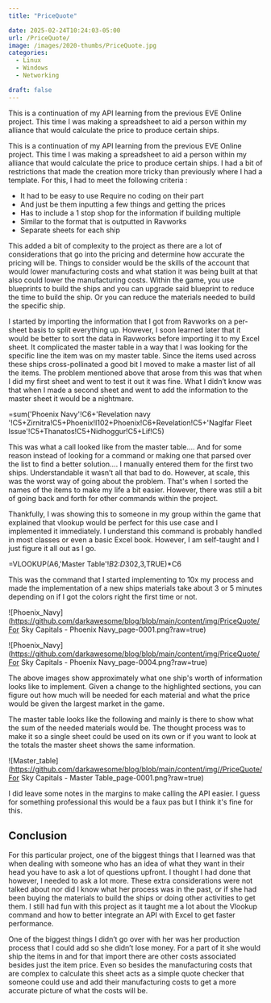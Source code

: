 ```yaml
---
title: "PriceQuote"

date: 2025-02-24T10:24:03-05:00
url: /PriceQuote/
image: /images/2020-thumbs/PriceQuote.jpg
categories:
  - Linux
  - Windows
  - Networking

draft: false
---
```

This is a continuation of my API learning from the previous EVE Online project. This time I was making a spreadsheet to aid a person within my alliance that would calculate the price to produce certain ships.
<!--more-->
This is a continuation of my API learning from the previous EVE Online project. This time I was making a spreadsheet to aid a person within my alliance that would calculate the price to produce certain ships. I had a bit of restrictions that made the creation more tricky than previously where I had a template. For this, I had to meet the following criteria :

- It had to be easy to use Require no coding on their part
- And just be them inputting a few things and getting the prices
- Has to include  a 1 stop shop for the information if building multiple
- Similar to the format that is outputted in Ravworks
- Separate sheets for each ship

This added a bit of complexity to the project as there are a lot of considerations that go into the pricing and determine how accurate the pricing will be. Things to consider would be the skills of the account that would lower manufacturing costs and what station it was being built at that also could lower the manufacturing costs. Within the game, you use blueprints to build the ships and you can upgrade said blueprint to reduce the time to build the ship. Or you can reduce the materials needed to build the specific ship.

I started by importing the information that I got from Ravworks on a per-sheet basis to split everything up. However, I soon learned later that it would be better to sort the data in Ravworks before importing it to my Excel sheet. It complicated the master table in a way that I was looking for the specific line the item was on my master table. Since the items used across these ships cross-pollinated a good bit I moved to make a master list of all the items. The problem mentioned above that arose from this was that when I did my first sheet and went to test it out it was fine.  What I didn’t know was that when I made a second sheet and went to add the information to the master sheet it would be a nightmare.

=sum('Phoenix Navy'!C6+'Revelation navy '!C5+Zirnitra!C5+Phoenix!I102+Phoenix!C6+Revelation!C5+'Naglfar Fleet Issue'!C5+Thanatos!C5+Nidhoggur!C5+Lif!C5)

This was what a call looked like from the master table…. And for some reason instead of looking for a command or making one that parsed over the list to find a better solution…. I manually entered them for the first two ships. Understandable it wasn’t all that bad to do. However, at scale, this was the worst way of going about the problem. That's when I sorted the names of the items to make my life a bit easier. However, there was still a bit of going back and forth for other commands within the project.

Thankfully, I was showing this to someone in my group within the game that explained that vlookup would be perfect for this use case and I implemented it immediately. I understand this command is probably handled in most classes or even a basic Excel book. However, I am self-taught and I just figure it all out as I go.

=VLOOKUP(A6,'Master Table'!$B$2:$D$302,3,TRUE)*C6

This was the command that I started implementing to 10x my process and made the implementation of a new ships materials take about 3 or 5 minutes depending on if I got the colors right the first time or not.

![Phoenix_Navy](https://github.com/darkawesome/blog/blob/main/content/img/PriceQuote/For Sky Capitals - Phoenix Navy_page-0001.png?raw=true)

![Phoenix_Navy](https://github.com/darkawesome/blog/blob/main/content/img/PriceQuote/For Sky Capitals - Phoenix Navy_page-0004.png?raw=true)

The above images show approximately what one ship's worth of information looks like to implement. Given a change to the highlighted sections, you can figure out how much will be needed for each material and what the price would be given the largest market in the game.

The master table looks like the following and mainly is there to show what the sum of the needed materials would be. The thought process was to make it so a single sheet could be used on its own or if you want to look at the totals the master sheet shows the same information.

![Master_table](https://github.com/darkawesome/blog/blob/main/content/img//PriceQuote/For Sky Capitals - Master Table_page-0001.png?raw=true)

I did leave some notes in the margins to make calling the API easier. I guess for something professional this would be a faux pas but I think it's fine for this.

## Conclusion

For this particular project, one of the biggest things that I learned was that when dealing with someone who has an idea of what they want in their head you have to ask a lot of questions upfront. I thought I had done that however, I needed to ask a lot more. These extra considerations were not talked about nor did I know what her process was in the past, or if she had been buying the materials to build the ships or doing other activities to get them. I still had fun with this project as it taught me a lot about the Vlookup command and how to better integrate an API with Excel to get faster performance.

One of the biggest things I didn’t go over with her was her production process that I could add so she didn’t lose money. For a part of it she would ship the items in and for that import there are other costs associated besides just the item price. Even so besides the manufacturing costs that are complex to calculate this sheet acts as a simple quote checker that someone could use and add their manufacturing costs to get a more accurate picture of what the costs will be.

